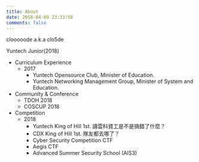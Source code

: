 ```yaml
---
title: About
date: 2018-04-09 23:33:58
comments: false
---
```


clooooode a.k.a clo5de

Yuntech Junior(2018)

- Curriculum Experience
  - 2017
    - Yuntech Opensource Club, Minister of Education.
    - Yuntech Networking Management Group, Minister of System and Education.
- Community & Conference
  - TDOH 2018
  - COSCUP 2018
- Competition
  - 2018
    - Yuntech King of Hill 1st. 讀雲科資工是不是搞錯了什麼？
    - CDX King of Hill 1st. 隊友都去哪了？
    - Cyber Security Competition CTF
    - Aegis CTF
    - Advanced Summer Security School (AIS3)



